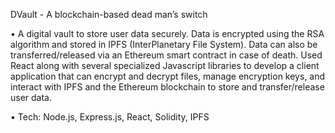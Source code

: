 DVault - A blockchain-based dead man’s switch

•  A digital vault to store user data securely. Data is encrypted using the RSA algorithm and stored in IPFS (InterPlanetary File System). Data can also be transferred/released via an Ethereum smart contract in case of death. Used React along with several specialized Javascript libraries to develop a client application that can encrypt and decrypt files, manage encryption keys, and interact with IPFS and the Ethereum blockchain to store and transfer/release user data. 

•  Tech: Node.js, Express.js, React, Solidity, IPFS




